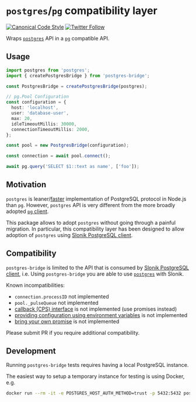 # `postgres`/`pg` compatibility layer

[![Canonical Code Style](https://img.shields.io/badge/code%20style-canonical-blue.svg?style=flat-square)](https://github.com/gajus/canonical)
[![Twitter Follow](https://img.shields.io/twitter/follow/kuizinas.svg?style=social&label=Follow)](https://twitter.com/kuizinas)

Wraps [`postgres`](https://www.npmjs.com/package/postgres) API in a [`pg`](https://www.npmjs.com/package/pg) compatible API.

## Usage

```ts
import postgres from 'postgres';
import { createPostgresBridge } from 'postgres-bridge';

const PostgresBridge = createPostgresBridge(postgres);

// pg.Pool Configuration
const configuration = {
  host: 'localhost',
  user: 'database-user',
  max: 20,
  idleTimeoutMillis: 30000,
  connectionTimeoutMillis: 2000,
};

const pool = new PostgresBridge(configuration);

const connection = await pool.connect();

await pg.query('SELECT $1::text as name', ['foo']);
```

## Motivation

`postgres` is leaner/[faster](https://github.com/porsager/postgres-benchmarks) implementation of PostgreSQL protocol in Node.js than `pg`. However, `postgres` API is very different from the more broadly adopted [`pg` client](https://www.npmjs.com/package/pg).

This package allows to adopt `postgres` without going through a painful migration. In particular, this compatibility layer has been designed to allow adoption of `postgres` using [Slonik PostgreSQL client](https://www.npmjs.com/package/slonik).

## Compatibility

`postgres-bridge` is limited to the API that is consumed by [Slonik PostgreSQL client](https://www.npmjs.com/package/slonik), i.e. Using `postgres-bridge` you are able to use [`postgres`](https://www.npmjs.com/package/postgres) with Slonik.

Known incompatibilities:

* `connection.processID` not implemented
* `pool._pulseQueue` not implemented
* [callback (CPS) interface](https://github.com/brianc/node-postgres/tree/master/packages/pg-pool#drop-in-backwards-compatible) is not implemented (use promises instead)
* [providing configuration using environment variables](https://github.com/brianc/node-postgres/tree/master/packages/pg-pool#environment-variables) is not implemented
* [bring your own promise](https://github.com/brianc/node-postgres/tree/master/packages/pg-pool#bring-your-own-promise) is not implemented

Please submit PR if you require additional compatibility.

## Development

Running `postgres-bridge` tests requires having a local PostgreSQL instance.

The easiest way to setup a temporary instance for testing is using Docker, e.g.

```bash
docker run --rm -it -e POSTGRES_HOST_AUTH_METHOD=trust -p 5432:5432 postgres
```
